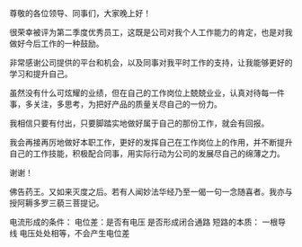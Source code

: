 尊敬的各位领导、同事们，大家晚上好！

很荣幸被评为第二季度优秀员工，这既是公司对我个人工作能力的肯定，也是对我做好今后工作的一种鼓励。

非常感谢公司提供的平台和机会，以及同事对我平时工作的支持，让我能够更好的学习和提升自己。

虽然没有什么可炫耀的业绩，但在自己的工作岗位上兢兢业业，认真对待每一件事，多关注，多思考，为把好产品的质量关尽自己的一份力。

我相信只要有付出，只要脚踏实地做好属于自己的那份工作，就会有回报。

我会再接再厉地做好本职工作，更好的发挥自己在工作岗位上的作用，并不断提升自己的工作技能，积极配合同事，用实际行动为公司的发展尽自己的绵薄之力。

谢谢！


佛告药王。又如来灭度之后。若有人闻妙法华经乃至一偈一句一念随喜者。我亦与授阿耨多罗三藐三菩提记。

电流形成的条件：
    电位差：是否有电压
    是否形成闭合通路
短路的本质：
    一根导线 电压处处相等，不会产生电位差